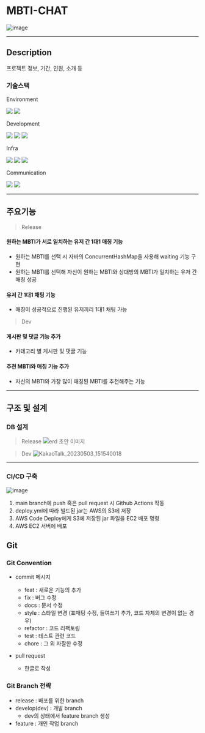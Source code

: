 # MBTI-CHAT
![image](https://user-images.githubusercontent.com/111469930/235820575-9e9d843b-9683-4986-a28b-da608543d2eb.png)

---

## Description
프로젝트 정보, 기간, 인원, 소개 등


### 기술스택 
Environment
<div>
  <img src="https://img.shields.io/badge/github-181717?style=for-the-badge&logo=github&logoColor=white">
  <img src="https://img.shields.io/badge/git-F05032?style=for-the-badge&logo=git&logoColor=white">
</div>

Development
<div>
  <img src="https://img.shields.io/badge/java-007396?style=for-the-badge&logo=java&logoColor=white">
  <img src="https://img.shields.io/badge/springboot-6DB33F?style=for-the-badge&logo=springboot&logoColor=white">
  <img src="https://img.shields.io/badge/mysql-4479A1?style=for-the-badge&logo=mysql&logoColor=white">
</div>

Infra
<div>
  <img src="https://img.shields.io/badge/amazonec2-FF9900?style=for-the-badge&logo=amazonec2&logoColor=white">
  <img src="https://img.shields.io/badge/amazonrds-527FFF?style=for-the-badge&logo=amazonrds&logoColor=white">
  <img src="https://img.shields.io/badge/amazons3-569A31?style=for-the-badge&logo=amazons3&logoColor=white">
</div>

Communication
<div>
  <img src="https://img.shields.io/badge/slack-4A154B?style=for-the-badge&logo=slack&logoColor=white">
  <img src="https://img.shields.io/badge/notion-000000?style=for-the-badge&logo=notion&logoColor=white">
</div>

---

## 주요기능
>Release
#### 원하는 MBTI가 서로 일치하는 유저 간 1대1 매칭 기능
- 원하는 MBTI를 선택 시 자바의 ConcurrentHashMap을 사용해 waiting 기능 구현
- 원하는 MBTI를 선택해 자신이 원하는 MBTI와 상대방의 MBTI가 일치하는 유저 간 매칭 성공

#### 유저 간 1대1 채팅 기능
- 매칭이 성공적으로 진행된 유저끼리 1대1 채팅 가능

>Dev
#### 게시판 및 댓글 기능 추가
- 카테고리 별 게시판 및 댓글 기능

#### 추천 MBTI와 매칭 기능 추가
- 자신의 MBTI와 가장 많이 매칭된 MBTI를 추천해주는 기능


---

## 구조 및 설계
### DB 설계
>Release
![erd 초안 이미지](https://user-images.githubusercontent.com/123151812/235838685-51281492-aff6-42d2-8a6b-f3d4f6fe4ee9.png)

>Dev
![KakaoTalk_20230503_151540018](https://user-images.githubusercontent.com/111469930/236074182-d82047af-9fa9-4c1f-b61f-1320494ad895.png)

---

### CI/CD 구축
![image](https://user-images.githubusercontent.com/111469930/229506681-aa8ec884-ce90-43f4-b8e4-c418db1842da.png)

1. main branch에 push 혹은 pull request 시 Github Actions 작동
2. deploy.yml에 따라 빌드된 jar는 AWS의 S3에 저장
3. AWS Code Deploy에게 S3에 저장된 jar 파일을 EC2 배포 명령
4. AWS EC2 서버에 배포


## Git 
### Git Convention
- commit 메시지
  - feat : 새로운 기능의 추가
  - fix : 버그 수정
  - docs : 문서 수정
  - style : 스타일 변경 (포매팅 수정, 들여쓰기 추가, 코드 자체의 변경이 없는 경우)
  - refactor : 코드 리팩토링
  - test : 테스트 관련 코드
  - chore : 그 외 자잘한 수정
  
- pull request 
  - 한글로 작성
  
### Git Branch 전략
- release : 배포를 위한 branch
- develop(dev) : 개발 branch
  - dev의 상태에서 feature branch 생성
- feature : 개인 작업 branch

